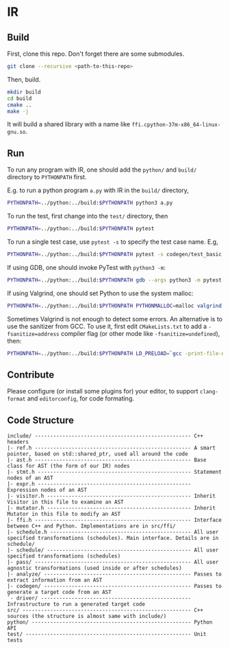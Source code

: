 # IR

## Build

First, clone this repo. Don't forget there are some submodules.

```sh
git clone --recursive <path-to-this-repo>
```

Then, build.

```sh
mkdir build
cd build
cmake ..
make -j
```

It will build a shared library with a name like `ffi.cpython-37m-x86_64-linux-gnu.so`.

## Run

To run any program with IR, one should add the `python/` and `build/` directory to `PYTHONPATH` first.

E.g. to run a python program `a.py` with IR in the `build/` directory,

```sh
PYTHONPATH=../python:../build:$PYTHONPATH python3 a.py
```

To run the test, first change into the `test/` directory, then

```sh
PYTHONPATH=../python:../build:$PYTHONPATH pytest
```

To run a single test case, use `pytest -s` to specify the test case name. E.g,

```sh
PYTHONPATH=../python:../build:$PYTHONPATH pytest -s codegen/test_basic.py::test_hello_world
```

If using GDB, one should invoke PyTest with `python3 -m`:

```sh
PYTHONPATH=../python:../build:$PYTHONPATH gdb --args python3 -m pytest
```

If using Valgrind, one should set Python to use the system malloc:

```sh
PYTHONPATH=../python:../build:$PYTHONPATH PYTHONMALLOC=malloc valgrind python3 -m pytest
```

Sometimes Valgrind is not enough to detect some errors. An alternative is to use the sanitizer from GCC. To use it, first edit `CMakeLists.txt` to add a `-fsanitize=address` compiler flag (or other mode like `-fsanitize=undefined`), then:

```sh
PYTHONPATH=../python:../build:$PYTHONPATH LD_PRELOAD=`gcc -print-file-name=libasan.so` pytest -s
```

## Contribute

Please configure (or install some plugins for) your editor, to support `clang-format` and `editorconfig`, for code formating.

## Code Structure

```
include/ --------------------------------------------------- C++ headers
|- ref.h --------------------------------------------------- A smart pointer, based on std::shared_ptr, used all around the code
|- ast.h --------------------------------------------------- Base class for AST (the form of our IR) nodes
|- stmt.h -------------------------------------------------- Statement nodes of an AST
|- expr.h -------------------------------------------------- Expression nodes of an AST
|- visitor.h ----------------------------------------------- Inherit Visitor in this file to examine an AST
|- mutator.h ----------------------------------------------- Inherit Mutator in this file to modify an AST
|- ffi.h --------------------------------------------------- Interface between C++ and Python. Implementations are in src/ffi/
|- schedule.h ---------------------------------------------- All user specified transformations (schedules). Main interface. Details are in schedule/
|- schedule/ ----------------------------------------------- All user specified transformations (schedules)
|- pass/ --------------------------------------------------- All user agnostic transformations (used inside or after schedules)
|- analyze/ ------------------------------------------------ Passes to extract information from an AST
|- codegen/ ------------------------------------------------ Passes to generate a target code from an AST
`- driver/ ------------------------------------------------- Infrastructure to run a generated target code
src/ ------------------------------------------------------- C++ sources (the structure is almost same with include/)
python/ ---------------------------------------------------- Python API
test/ ------------------------------------------------------ Unit tests
```
